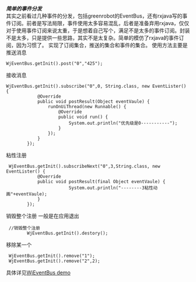 ***简单的事件分发***<br>
其实之前看过几种事件的分发，包括greenrobot的EventBus，还有rxjava写的事件订阅。前者是写法局限，事件使用太多容易混乱，后者是准备弃用rxjava，仅仅对于使用事件订阅来说太重，于是想着自己写个，满足不是太多的事件订阅。封装不是太多，只是提供一些思路，其实不是太复杂。简单的模仿了rxjava的事件订阅，因为习惯了。
实现了订阅集合，推送的集合和事件的集合。
使用方法主要是 推送消息

```
WjEventBus.getInit().post("0","425");
```
接收消息

```
WjEventBus.getInit().subscribe("0",0, String.class, new EventLister() {
            @Override
            public void postResult(Object eventVaule) {
                runOnUiThread(new Runnable() {
                    @Override
                    public void run() {
                        System.out.println("优先级是0-----------");
                    }
                });
            }
        });
```
粘性注册

```
 WjEventBus.getInit().subscribeNext("0",3,String.class, new EventLister() {
            @Override
            public void postResult(final Object eventVaule) {
                        System.out.println("--------3粘性动画"+eventVaule);
            }
        });
```
销毁整个注册 一般是在应用退出

```
 //销毁整个注册
        WjEventBus.getInit().destory();
```
移除某一个

```
 WjEventBus.getInit().remove("1");
 WjEventBus.getInit().remove("2",2);
```
具体详见[WjEventBus demo](https://github.com/godlikewangjun/WjEventBus)